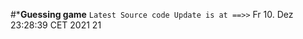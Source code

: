 #*********Guessing game********
`Latest Source code Update is at ==>>`
Fr 10. Dez 23:28:39 CET 2021
21
